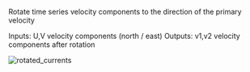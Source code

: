 Rotate time series velocity components to the direction of the primary velocity

Inputs: U,V velocity components (north / east)
Outputs: v1,v2 velocity components after rotation

![rotated_currents](https://github.com/user-attachments/assets/32aa7cdd-e387-4309-bada-eb1b51d48d2e)
